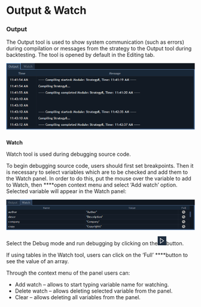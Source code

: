 # Output & Watch

### **Output**

The Output tool is used to show system communication \(such as errors\) during compilation or messages from the strategy to the Output tool during backtesting. The tool is opened by default in the Editing tab.

![](../../.gitbook/assets/1%20%2817%29.png)

### 
**Watch**

Watch tool is used during debugging source code.

To begin debugging source code, users should first set breakpoints. Then it is necessary to select variables which are to be checked and add them to the Watch panel. In order to do this, put the mouse over the variable to add to Watch, then ****open context menu and select ‘Add watch’ option. Selected variable will appear in the Watch panel:

![](../../.gitbook/assets/2%20%2810%29.png)

Select the Debug mode and run debugging by clicking on the![](../../.gitbook/assets/3%20%2837%29.png)button.

If using tables in the Watch tool, users can click on the ‘Full’ ****button to see the value of an array.

Through the context menu of the panel users can:

* Add watch – allows to start typing variable name for watching.
* Delete watch – allows deleting selected variable from the panel.
* Clear – allows deleting all variables from the panel.

